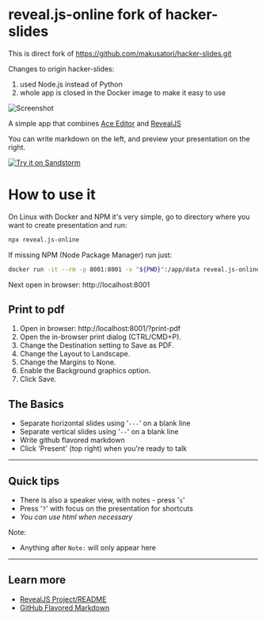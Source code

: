 # reveal.js-online fork of hacker-slides

This is direct fork of https://github.com/makusatori/hacker-slides.git 

Changes to origin hacker-slides:
1) used Node.js instead of Python
2) whole app is closed in the Docker image to make it easy to use

![Screenshot](https://cloud.githubusercontent.com/assets/1058938/6180867/9acdea84-b2df-11e4-8ae8-b01f2c4d7e1d.png)

A simple app that combines [Ace Editor](https://github.com/ajaxorg/ace/) and [RevealJS](https://github.com/hakimel/reveal.js)

You can write markdown on the left, and preview your presentation on the right.

[![Try it on Sandstorm](https://img.shields.io/badge/try-live%20demo-783189.svg)](https://demo.sandstorm.io/appdemo/7qvcjh7gk0rzdx1s3c8gufd288sesf6vvdt297756xcv4q8xxvhh)

# How to use it

On Linux with Docker and NPM it's very simple, go to directory where you want to create presentation and run:
```bash
npx reveal.js-online
```

If missing NPM (Node Package Manager) run just:
```bash
docker run -it --rm -p 8001:8001 -v "${PWD}":/app/data reveal.js-online
```

Next open in browser: http://localhost:8001

## Print to pdf

1. Open in browser: http://localhost:8001/?print-pdf
2. Open the in-browser print dialog (CTRL/CMD+P).
3. Change the Destination setting to Save as PDF.
4. Change the Layout to Landscape.
5. Change the Margins to None.
6. Enable the Background graphics option.
7. Click Save.

## The Basics

- Separate horizontal slides using '`---`' on a blank line
- Separate vertical slides using '`--`' on a blank line
- Write github flavored markdown
- Click 'Present' (top right) when you're ready to talk

---

## Quick tips

- There is also a speaker view, with notes - press '`s`'
- Press '`?`' with focus on the presentation for shortcuts
- <em>You can use html when necessary</em>

Note:
- Anything after `Note:` will only appear here 

---

## Learn more

- [RevealJS Project/README](https://github.com/hakimel/reveal.js)
- [GitHub Flavored Markdown](https://help.github.com/articles/github-flavored-markdown)

